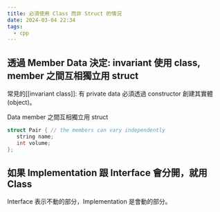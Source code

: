 ```yaml
---
title: 必須使用 Class 而非 Struct 的情況
date: 2024-03-04 22:34
tags:
  - cpp
---
```

## 透過 Member Data 決定: invariant 使用 class, member 之間互相獨立用 struct 

常見的[[invariant class]]: 有 private data 必須透過 constructor 創建其實體 (object)。

Data member 之間互相獨立用 struct

```cpp
struct Pair { // the members can vary independently
   string name;
   int volume;
};
```

## 如果 Implementation 跟 Interface 會分開，就用 Class 
Interface 表示不動的部分，Implementation 是會動的部分。

